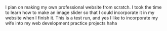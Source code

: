 I plan on making my own professional website from scratch. I took the time
to learn how to make an image slider so that I could incorporate it in my
website when I finish it. This is a test run, and yes I like to incorporate 
my wife into my web development practice projects haha
